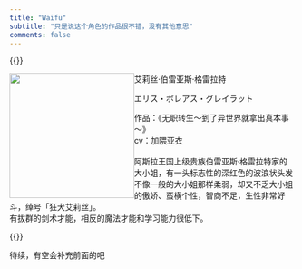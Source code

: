 ```yaml
---
title: "Waifu"
subtitle: "只是说这个角色的作品很不错，没有其他意思"
comments: false
---
```


{{<raw>}}
<div style="float:left"><img width="220rem" src="https://img.moegirl.org.cn/common/a/a4/Erisu_Young.jpg" referrerpolicy="no-referrer"></div>
<div>
        <div class="name">
            <p class="name_cn">艾莉丝·伯雷亚斯·格雷拉特</p>
            <p class="name_jp">エリス・ボレアス・グレイラット</p>
        </div>
        <div>
            <p class="description">
作品：《无职转生～到了异世界就拿出真本事～》<br>
cv：加隈亚衣
<br><br>
阿斯拉王国上级贵族伯雷亚斯·格雷拉特家的大小姐，有一头标志性的深红色的波浪状头发<br>
不像一般的大小姐那样柔弱，却又不乏大小姐的傲娇、蛮横个性，智商不足，生性非常好斗，绰号「狂犬艾莉丝」。<br>
有拔群的剑术才能，相反的魔法才能和学习能力很低下。<br>
            </p>
        </div>
</div>
<div style="clear:both"></div>
{{</raw>}}

待续，有空会补充前面的吧